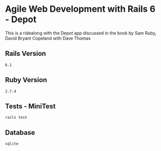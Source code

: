# Agile Web Development with Rails 6 - Depot

This is a ridealong with the Depot app discussed in the book by Sam Ruby, David Bryant Copeland with Dave Thomas

## Rails Version
```
6.1
```
## Ruby Version
```
2.7.4
```

## Tests - MiniTest
```
rails test
```

## Database
```
sqlite
```
